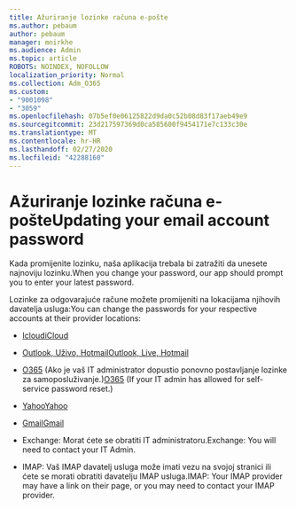 ```yaml
---
title: Ažuriranje lozinke računa e-pošte
ms.author: pebaum
author: pebaum
manager: mnirkhe
ms.audience: Admin
ms.topic: article
ROBOTS: NOINDEX, NOFOLLOW
localization_priority: Normal
ms.collection: Adm_O365
ms.custom:
- "9001098"
- "3059"
ms.openlocfilehash: 07b5ef0e06125822d9da0c52b08d83f17aeb49e9
ms.sourcegitcommit: 23d217597369d0ca585600f9454171e7c133c30e
ms.translationtype: MT
ms.contentlocale: hr-HR
ms.lasthandoff: 02/27/2020
ms.locfileid: "42288160"
---
```

# <a name="updating-your-email-account-password"></a><span data-ttu-id="38f25-102">Ažuriranje lozinke računa e-pošte</span><span class="sxs-lookup"><span data-stu-id="38f25-102">Updating your email account password</span></span>

<span data-ttu-id="38f25-103">Kada promijenite lozinku, naša aplikacija trebala bi zatražiti da unesete najnoviju lozinku.</span><span class="sxs-lookup"><span data-stu-id="38f25-103">When you change your password, our app should prompt you to enter your latest password.</span></span>

<span data-ttu-id="38f25-104">Lozinke za odgovarajuće račune možete promijeniti na lokacijama njihovih davatelja usluga:</span><span class="sxs-lookup"><span data-stu-id="38f25-104">You can change the passwords for your respective accounts at their provider locations:</span></span>

- [<span data-ttu-id="38f25-105">Icloud</span><span class="sxs-lookup"><span data-stu-id="38f25-105">iCloud</span></span>](https://support.apple.com/HT201487)

- [<span data-ttu-id="38f25-106">Outlook, Uživo, Hotmail</span><span class="sxs-lookup"><span data-stu-id="38f25-106">Outlook, Live, Hotmail</span></span>](https://account.live.com/password/reset)

- <span data-ttu-id="38f25-107">[O365](https://passwordreset.microsoftonline.com) (Ako je vaš IT administrator dopustio ponovno postavljanje lozinke za samoposluživanje.)</span><span class="sxs-lookup"><span data-stu-id="38f25-107">[O365](https://passwordreset.microsoftonline.com) (If your IT admin has allowed for self-service password reset.)</span></span>

- [<span data-ttu-id="38f25-108">Yahoo</span><span class="sxs-lookup"><span data-stu-id="38f25-108">Yahoo</span></span>](https://login.yahoo.com/account/challenge/username?done=https%3A%2F%2Fwww.yahoo.com%2F&authMechanism=secondary&chllngnm=base&sessionIndex=QQ--)

- [<span data-ttu-id="38f25-109">Gmail</span><span class="sxs-lookup"><span data-stu-id="38f25-109">Gmail</span></span>](https://support.google.com/mail/answer/41078?co=GENIE.Platform%3DDesktop&hl=en)

- <span data-ttu-id="38f25-110">Exchange: Morat ćete se obratiti IT administratoru.</span><span class="sxs-lookup"><span data-stu-id="38f25-110">Exchange: You will need to contact your IT Admin.</span></span>

- <span data-ttu-id="38f25-111">IMAP: Vaš IMAP davatelj usluga može imati vezu na svojoj stranici ili ćete se morati obratiti davatelju IMAP usluga.</span><span class="sxs-lookup"><span data-stu-id="38f25-111">IMAP: Your IMAP provider may have a link on their page, or you may need to contact your IMAP provider.</span></span>